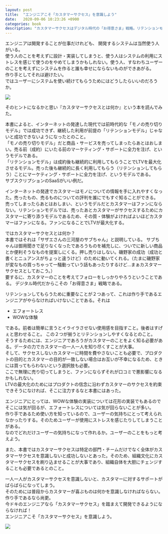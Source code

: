 ```yaml
---
layout: post
title:  "エンジニアこそ「カスタマーサクセス」を意識しよう"
date:   2020-09-06 10:23:26 +0900
categories: book
description: "カスタマーサクセスはデジタル時代の「お得意さま」戦略。リテンションモデルにシフトした今、カスタマーをサクセスさせてLTVを最大化する戦い方をしなければいけない。そのためにエンジニアが実装で注意することはユーザーのことを第一に考えてプロダクトを作ることである。そして一人だけでなく全員でカスタマーサクセスを意識する必要がある。"
---
```


エンジニアは開発することが仕事だけれども、 開発するシステムは当然使う人がいる。  
使う人のことを考えずに設計・実装してしまうと、使う人はシステムの利用にストレスを感じて使うのをやめてしまうかもしれない。使う人、すなわちユーザーのことを考えずにシステムを作ると誰も幸せにならないものができあがる。  
作り手としてそれは避けたい。  
ではユーザーにシステムを使い続けてもらうためにはどうしたらいいのだろうか。

<a target="_blank"  href="https://www.amazon.co.jp/gp/product/B07T64CMPT/ref=as_li_tl?ie=UTF8&camp=247&creative=1211&creativeASIN=B07T64CMPT&linkCode=as2&tag=pinekta02-22&linkId=f2375ae0c9c9d13471d0aa37dd46351d"><img border="0" src="//ws-fe.amazon-adsystem.com/widgets/q?_encoding=UTF8&MarketPlace=JP&ASIN=B07T64CMPT&ServiceVersion=20070822&ID=AsinImage&WS=1&Format=_SL250_&tag=pinekta02-22" ></a><img src="//ir-jp.amazon-adsystem.com/e/ir?t=pinekta02-22&l=am2&o=9&a=B07T64CMPT" width="1" height="1" border="0" alt="" style="border:none !important; margin:0px !important;" />

そのヒントになるかと思い『カスタマーサクセスとは何か』という本を読んでみた。  

本書によると、インターネットの発達した現代では前時代的な「モノの売り切りモデル」では成功できず、継続した利用が前提の「リテンションモデル」じゃないと成功できないようになったとのこと。  
「モノの売り切りモデル」だと商品・サービスを売ってしまったらあとはおしまい。売る前（成約）にいたる前のマーケティング・サポートに全力を注げ、というモデルである。  
「リテンションモデル」は成約後も継続的に利用してもらうことでLTVを最大化させるモデル。売った後も継続的に長く利用してもらう（リテンションしてもらう）ことにマーケティング・サポートに全力を注げ、というモデルである。  
サブスクリプションのSaaSがいい例だ。  

インターネットの発達でカスタマーはモノについての情報を手に入れやすくなった。売ったもの、売るものについての評判を誰にでもすぐ知ることができる。  
売ってしまったらあとはおしまい、というモデルだとカスタマーはファンにならない。リテンションモデルでは、売ったあとカスタマーがサクセスするためにカスタマーに寄り添うモデルであるため、その質・体験がよければよいほどカスタマーはファンになる。ファンになることでLTVが最大化する。  

ではカスタマーサクセスとは何か？  
本書ではそれは「サザエさんの三河屋のサブちゃん」と説明している。
サブちゃんは御用聞きで足りなくなったであろうものを補充しに、ついでに新しい商品とか便利そうなものを提案しにくる。押し売りはしない。磯野家の成功（成功と書くとニュアンスがちょっと違うけど）のために動いてくれる。（たまに磯野家が変なもの買っちゃって一騒動っていう話もあったりするけど…まぁカスタマーサクセスとしておこう。）  
要するに、カスタマーのことを考えてフォローをしっかりやろうということである。
デジタル時代だからこその「お得意さま」戦略である。  

リテンションしてもらうために重要なことが２つあって、これは作り手であるエンジニアがやらなければいけないことである。それは  

* エフォートレス
* WOWな体験

である。前者は簡単に言うとイライラさせない使用感を目指すこと。後者はすげぇと思わせること。
この２つが揃うとリテンションしやすくなるとのこと。  
そうするためには、エンジニアであろうがカスタマーのことをよく知る必要がある。データの力でカスタマーの一人一人を知り尽くすことが大事。  
そして、サクセスしないカスタマーに時間を費やさないことも必要で、プロダクトの目的とカスタマーの目的が一致しない場合はお互いが不幸になるため、ときには買ってもらわないという選択肢も必要。  
ここで無理に売り切ってしまうと、ファンにならずそれが口コミで悪影響になるかもしれない。  
LTVの最大化のためにはプロダクトの信念に沿わずカスタマーのサクセスを約束できそうになければ、そこに注力するなと本書にはあった。  

エンジニアにとっては、WOWな体験の実装については花形の実装でもあるのでそこには気が回るが、エフォートレスについては気が回らないことが多い。  
作り手であるため使い方を知っているので、ユーザーの気持ちにとって考えられなかったりする。そのためユーザーが使用にストレスを感じたりしてしまうことがある。  
なのでどれだけユーザーの気持ちになって作れるか。ユーザーのことをもっと考えよう。  

また、本書ではカスタマーサクセスは特定の部門・チームだけでなく全体がカスタマーサクセスを意識しないと成功しないとあった。そのため、組織文化にカスタマーサクセスを刷り込ませることが大事であり、組織自体を大胆にチェンジすることも必要であるとのこと。  

一人一人がカスタマーサクセスを意識しないと、カスタマーに対するサポートがばらばらになってしまう。  
そのためには普段からカスタマーが喜ぶものは何かを意識しなければならない。作り手であるなら尚更。  
今ドキのエンジニアなら「カスタマーサクセス」を踏まえて開発できるようにならなければ！  
エンジニアこそ「カスタマーサクセス」を意識しよう。  

<a target="_blank"  href="https://www.amazon.co.jp/gp/product/B07T64CMPT/ref=as_li_tl?ie=UTF8&camp=247&creative=1211&creativeASIN=B07T64CMPT&linkCode=as2&tag=pinekta02-22&linkId=f2375ae0c9c9d13471d0aa37dd46351d"><img border="0" src="//ws-fe.amazon-adsystem.com/widgets/q?_encoding=UTF8&MarketPlace=JP&ASIN=B07T64CMPT&ServiceVersion=20070822&ID=AsinImage&WS=1&Format=_SL250_&tag=pinekta02-22" ></a><img src="//ir-jp.amazon-adsystem.com/e/ir?t=pinekta02-22&l=am2&o=9&a=B07T64CMPT" width="1" height="1" border="0" alt="" style="border:none !important; margin:0px !important;" />
